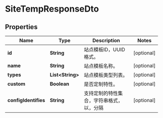 
# SiteTempResponseDto

## Properties
Name | Type | Description | Notes
------------ | ------------- | ------------- | -------------
**id** | **String** | 站点模板ID，UUID格式。 |  [optional]
**name** | **String** | 站点模板名称。 |  [optional]
**types** | **List&lt;String&gt;** | 站点模板类型列表。 |  [optional]
**custom** | **Boolean** | 是否定制特性。 |  [optional]
**configIdentifies** | **String** | 支持定制的特性集合，字符串格式，以，分隔 |  [optional]



